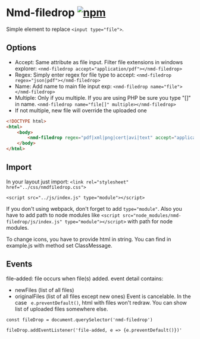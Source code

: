 # Nmd-filedrop [![npm](https://img.shields.io/npm/v/nmd-filedrop?style=for-the-badge)](https://www.npmjs.com/package/nmd-filedrop)

Simple element to replace `<input type="file">`.

## Options 
- Accept: Same attribute as file input. Filter file extensions in windows explorer: `<nmd-filedrop accept="application/pdf"></nmd-filedrop>`
- Regex: Simply enter regex for file type to accept: `<nmd-filedrop regex="json|pdf"></nmd-filedrop>`
- Name: Add name to main file input exp: `<nmd-filedrop name="file"></nmd-filedrop>`
- Multiple: Only if you multiple. If you are using PHP be sure you type "[]" in name. `<nmd-filedrop name="file[]" multiple></nmd-filedrop>`
- If not multiple, new file will override the uploaded one

```html
<!DOCTYPE html>
<html>
	<body>
		<nmd-filedrop regex="pdf|xml|png|cert|avi|text" accept="application/pdf" multiple></nmd-filedrop>
	</body>
</html>
```
## Import
In your layout just import: 
`<link rel="stylesheet" href="../css/nmdfiledrop.css">`

`<script src="../js/index.js" type="module"></script>`

If you don't using webpack, don't forget to add `type="module"`.
Also you have to add path to node modules like `<script src="node_modules/nmd-filedrop/js/index.js" type="module"></script>` with path for node modules.

To change icons, you have to provide html in string. You can find in example.js with method set ClassMessage.

## Events
file-added: file occurs when file(s) added.
event detail contains:
- newFiles (list of all files)
- originalFiles (list of all files except new ones)
Event is cancelable. In the case ` e.preventDefault()`, html with files won't redraw. You can show list of uploaded files somewhere else.

`const fileDrop = document.querySelector('nmd-filedrop')`

`fileDrop.addEventListener('file-added, e => {e.preventDefault()})'`
